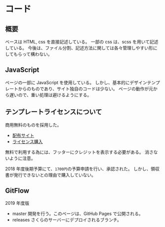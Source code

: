 # コード

## 概要

ベースは HTML, css を直接記述している。
一部の css は、scss を用いて記述している。
今後は、ファイル分割、記述方法に関しては各々管理しやすい形にしてもらって構わない。

## JavaScript

ページの一部に JavaScript を使用している。
しかし、基本的にデザインテンプレートからのものであり、サイト独自のコードは少ない。
ページの動作が元から遅いので、重い処理は避けるようにする。

## テンプレートライセンスについて

商用無料のものを採用した。

-   [配布サイト](https://uicookies.com/)
-   [ライセンス購入](https://uicookies.com/license/)

無料で利用する為には、フッターにクレジットを表示する必要がある。
消さないように注意。

2018 年度後期予算にて、`1700円`の予算申請を行い、承認された。
しかし、領収書が発行できないとの理由で購入していない。

## GitFlow

2019 年度版

-   master
    開発を行う。このページは、GitHub Pages で公開される。
-   releases
    さくらのサーバーにデプロイされるブランチ。
